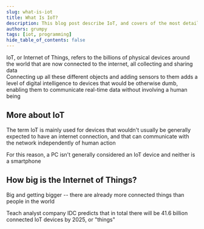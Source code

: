 ```yaml
---
slug: what-is-iot
title: What Is IoT?
description: This blog post describe IoT, and covers of the most details IoT
authors: grumpy
tags: [iot, programming]
hide_table_of_contents: false
---
```


<!-- ## IoT -->

IoT, or Internet of Things, refers to the billions of physical devices around the world that are now connected to the internet, all collecting and sharing data <br/>
Connecting up all these different objects and adding sensors to them adds a level of digital intelligence to devices that would be otherwise dumb, enabling them to communicate real-time data without involving a human being

<!-- truncate -->

<!-- ![]() -->

## More about IoT

The term IoT is mainly used for devices that wouldn't usually be generally expected to have an internet connection, and that can communicate with the network independently of human action

For this reason, a PC isn't generally considered an IoT device and neither is a smartphone

## How big is the Internet of Things?

Big and getting bigger -- there are already more connected things than people in the world

Teach analyst company IDC predicts that in total there will be 41.6 billion connected IoT devices by 2025, or "things"
